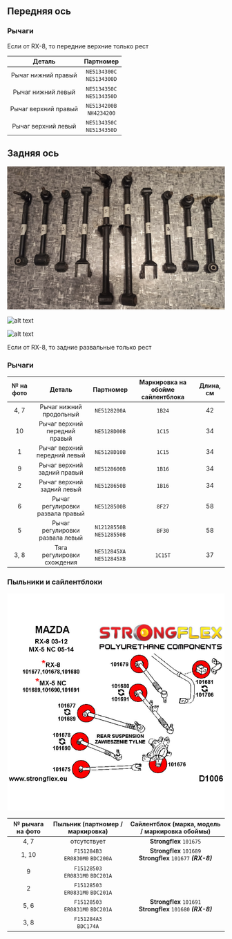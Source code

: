 ## Передняя ось

### Рычаги

Если от RX-8, то передние верхние только рест

| Деталь | Партномер |
|:-:|:-:|
| Рычаг нижний правый | `NE5134300C`<br>`NE5134300D` |
| Рычаг нижний левый | `NE5134350C`<br>`NE5134350D` |
| Рычаг верхний правый | `NE5134200B`<br>`NH4234200` |
| Рычаг верхний левый | `NE5134350C`<br>`NE5134350D` |

## Задняя ось

![alt text](img/рычаги_задняя_ось_1.jpg)

![alt text](img/рычаги_задняя_ось_2.jpg)

![alt text](img/рычаги_задняя_ось_3.jpg)

Если от RX-8, то задние развальные только рест

### Рычаги

| № на фото | Деталь | Партномер | Маркировка на обойме сайлентблока | Длина, см |
|:-:|:-:|:-:|:-:|:-:|
| 4, 7 | Рычаг нижний продольный | `NE5128200A` | `1B24` | 42 |
| 10 | Рычаг верхний передний правый | `NE5128D00B` | `1C15` | 34 |
| 1 | Рычаг верхний передний левый | `NE5128D10B` | `1C15` | 34 |
| 9 | Рычаг верхний задний правый | `NE5128600B` | `1B16` | 34 |
| 2 | Рычаг верхний задний левый | `NE5128650B` | `1B16` | 34 |
| 6 | Рычаг регулировки развала правый | `NE5128500B` | `8F27` | 58 |
| 5 | Рычаг регулировки развала левый  | `N12128550B`<br>`NE5128550B` | `BF30` | 58 |
| 3, 8 | Тяга регулировки схождения | `NE512845XA`<br>`NE512845XB` | `1C15T` | 37 |

### Пыльники и сайлентблоки

![alt text](img/Strongflex.jpg)

| № рычага на фото | Пыльник (партномер / маркировка) | Сайлентблок (марка, модель / маркировка обоймы)
|:-:|:-:|:-:|
| 4, 7 | отсутствует | __Strongflex__ `101675` |
| 1, 10 | `F151284B3`<br>`ER0830M0` `BDC200A` | __Strongflex__ `101689`<br>__Strongflex__ `101677` ***(RX-8)*** |
| 9 | `F15128503`<br>`ER0831M0` `BDC201A` |  |
| 2 | `F15128503`<br>`ER0831M0` `BDC201A` |  |
| 5, 6 | `F15128503`<br>`ER0831M0` `BDC201A` | __Strongflex__ `101691`<br>__Strongflex__ `101680` ***(RX-8)*** |
| 3, 8 | `F151284A3`<br>`BDC174A` |  |